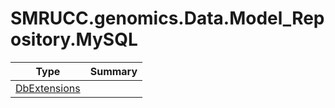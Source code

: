 ﻿
# SMRUCC.genomics.Data.Model_Repository.MySQL

|Type|Summary|
|----|-------|
|[DbExtensions](./DbExtensions.md)||

